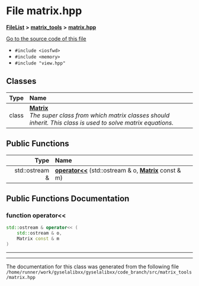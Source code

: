 

# File matrix.hpp



[**FileList**](files.md) **>** [**matrix\_tools**](dir_8cedd1260cc2f2819c8df2fc66ad98b5.md) **>** [**matrix.hpp**](matrix_8hpp.md)

[Go to the source code of this file](matrix_8hpp_source.md)



* `#include <iosfwd>`
* `#include <memory>`
* `#include "view.hpp"`















## Classes

| Type | Name |
| ---: | :--- |
| class | [**Matrix**](classMatrix.md) <br>_The super class from which matrix classes should inherit. This class is used to solve matrix equations._  |






















## Public Functions

| Type | Name |
| ---: | :--- |
|  std::ostream & | [**operator&lt;&lt;**](#function-operator) (std::ostream & o, [**Matrix**](classMatrix.md) const & m) <br> |




























## Public Functions Documentation




### function operator&lt;&lt; 

```C++
std::ostream & operator<< (
    std::ostream & o,
    Matrix const & m
) 
```




<hr>

------------------------------
The documentation for this class was generated from the following file `/home/runner/work/gyselalibxx/gyselalibxx/code_branch/src/matrix_tools/matrix.hpp`

